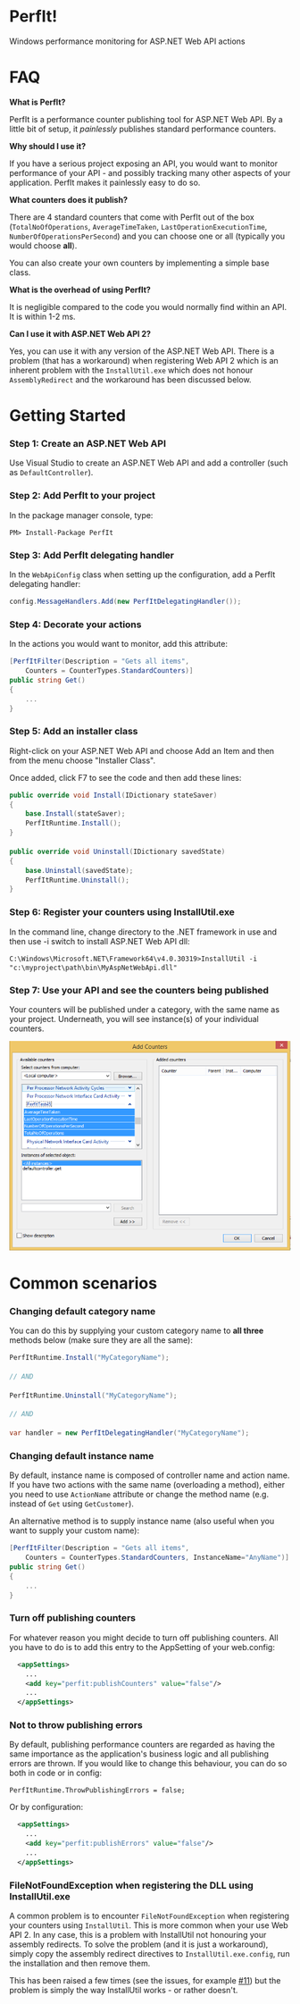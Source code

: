 PerfIt!
======

Windows performance monitoring for ASP.NET Web API actions

FAQ
===

**What is PerfIt?**

PerfIt is a performance counter publishing tool for ASP.NET Web API. By a little bit of setup, it *painlessly* publishes standard performance counters.

**Why should I use it?**

If you have a serious project exposing an API, you would want to monitor performance of your API - and possibly tracking many other aspects of your application. PerfIt makes it painlessly easy to do so.

**What counters does it publish?**

There are 4 standard counters that come with PerfIt out of the box (`TotalNoOfOperations`, `AverageTimeTaken`, `LastOperationExecutionTime`, `NumberOfOperationsPerSecond`) and you can choose one or all (typically you would choose **all**).

You can also create your own counters by implementing a simple base class.

**What is the overhead of using PerfIt?**

It is negligible compared to the code you would normally find within an API. It is within 1-2 ms.

**Can I use it with ASP.NET Web API 2?**

Yes, you can use it with any version of the ASP.NET Web API. There is a problem (that has a workaround) when registering Web API 2 which is an inherent problem with the `InstallUtil.exe` which does not honour `AssemblyRedirect` and the workaround has been discussed below.

Getting Started
==

### Step 1: Create an ASP.NET Web API

Use Visual Studio to create an ASP.NET Web API and add a controller (such as `DefaultController`).

### Step 2: Add PerfIt to your project

In the package manager console, type:

```
PM> Install-Package PerfIt
```

### Step 3: Add PerfIt delegating handler

In the `WebApiConfig` class when setting up the configuration, add a PerfIt delegating handler:

``` C#
config.MessageHandlers.Add(new PerfItDelegatingHandler());
```
### Step 4: Decorate your actions

In the actions you would want to monitor, add this attribute:

``` C#
[PerfItFilter(Description = "Gets all items",
    Counters = CounterTypes.StandardCounters)]
public string Get()
{
    ...
}
```

### Step 5: Add an installer class

Right-click on your ASP.NET Web API and choose Add an Item and then from the menu choose "Installer Class".

Once added, click F7 to see the code and then add these lines:

``` C#
public override void Install(IDictionary stateSaver)
{
    base.Install(stateSaver);
    PerfItRuntime.Install();
}

public override void Uninstall(IDictionary savedState)
{
    base.Uninstall(savedState);
    PerfItRuntime.Uninstall();
}
```

### Step 6: Register your counters using InstallUtil.exe

In the command line, change directory to the .NET framework in use and then use -i switch to install ASP.NET Web API dll:

```
C:\Windows\Microsoft.NET\Framework64\v4.0.30319>InstallUtil -i "c:\myproject\path\bin\MyAspNetWebApi.dll"
```

### Step 7: Use your API and see the counters being published

Your counters will be published under a category, with the same name as your project. Underneath, you will see instance(s) of your individual counters.

![counters](https://raw.githubusercontent.com/aliostad/PublicImages/master/etc/Perfit.png)

Common scenarios
===

### Changing default category name

You can do this by supplying your custom category name to **all three** methods below (make sure they are all the same):

``` C#
PerfItRuntime.Install("MyCategoryName");

// AND

PerfItRuntime.Uninstall("MyCategoryName");

// AND

var handler = new PerfItDelegatingHandler("MyCategoryName");

```

### Changing default instance name

By default, instance name is composed of controller name and action name. If you have two actions with the same name (overloading a method), either you need to use `ActionName` attribute or change the method name (e.g. instead of `Get` using `GetCustomer`).

An alternative method is to supply instance name (also useful when you want to supply your custom name):

``` C#
[PerfItFilter(Description = "Gets all items",
    Counters = CounterTypes.StandardCounters, InstanceName="AnyName")]
public string Get()
{
    ...
}
```

### Turn off publishing counters

For whatever reason you might decide to turn off publishing counters. All you have to do is to add this entry to the AppSetting of your web.config:

``` XML
  <appSettings>
    ...
    <add key="perfit:publishCounters" value="false"/>
    ...
  </appSettings>

```
### Not to throw publishing errors

By default, publishing performance counters are regarded as having the same importance as the application's business logic and all publishing errors are thrown. If you would like to change this behaviour, you can do so both in code or in config:

```
PerfItRuntime.ThrowPublishingErrors = false;

```

Or by configuration:

``` XML
  <appSettings>
    ...
    <add key="perfit:publishErrors" value="false"/>
    ...
  </appSettings>

```
### FileNotFoundException when registering the DLL using InstallUtil.exe

A common problem is to encounter `FileNotFoundException` when registering your counters using `InstallUtil`. This is more common when your use Web API 2. In any case, this is a problem with InstallUtil not honouring your assembly redirects. To solve the problem (and it is just a workaround), simply copy the assembly redirect directives to `InstallUtil.exe.config`, run the installation and then remove them.

This has been raised a few times (see the issues, for example [#11](https://github.com/aliostad/PerfIt/issues/11)) but the problem is simply the way InstallUtil works - or rather doesn't.
